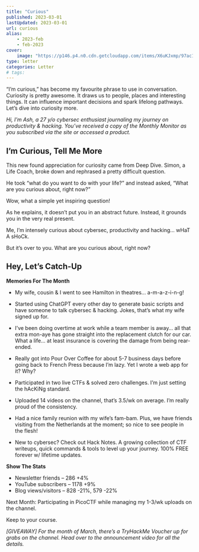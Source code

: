```yaml
---
title: "Curious"
published: 2023-03-01
lastUpdated: 2023-03-01
url: curious
alias: 
    - 2023-feb
    - feb-2023
cover:
    image: "https://p146.p4.n0.cdn.getcloudapp.com/items/X6uKJxmp/97ac1894-abb2-40e3-b54c-b01d01445625.jpeg?v=dbb148a68a25a3dd9b25172733bb47df"
type: letter
categories: Letter 
# tags: 
---
```


“I’m curious,” has become my favourite phrase to use in conversation. Curiosity is pretty awesome. It draws us to people, places and interesting things. It can influence important decisions and spark lifelong pathways. Let’s dive into curiosity more.

*Hi, I’m Ash, a 27 y/o cybersec enthusiast journaling my journey on productivity & hacking. You’ve received a copy of the Monthly Monitor as you subscribed via the site or accessed a product.*

## I’m Curious, Tell Me More
This new found appreciation for curiosity came from Deep Dive. Simon, a Life Coach, broke down and rephrased a pretty difficult question.

He took “what do you want to do with your life?” and instead asked, “What are you curious about, right now?”

Wow, what a simple yet inspiring question!

As he explains, it doesn’t put you in an abstract future. Instead, it grounds you in the very real present.

Me, I’m intensely curious about cybersec, productivity and hacking… wHaT A sHoCk.

But it’s over to you. What are you curious about, right now?

## Hey, Let’s Catch-Up
**Memories For The Month**

- My wife, cousin & I went to see Hamilton in theatres… a-m-a-z-i-n-g!

- Started using ChatGPT every other day to generate basic scripts and have someone to talk cybersec & hacking. Jokes, that’s what my wife signed up for.

- I’ve been doing overtime at work while a team member is away… all that extra mon-aye has gone straight into the replacement clutch for our car. What a life… at least insurance is covering the damage from being rear-ended.

- Really got into Pour Over Coffee for about 5-7 business days before going back to French Press because I’m lazy. Yet I wrote a web app for it? Why?

- Participated in two live CTFs & solved zero challenges. I’m just setting the hAcKiNg standard.

- Uploaded 14 videos on the channel, that’s 3.5/wk on average. I’m really proud of the consistency.

- Had a nice family reunion with my wife’s fam-bam. Plus, we have friends visiting from the Netherlands at the moment; so nice to see people in the flesh!

- New to cybersec? Check out Hack Notes. A growing collection of CTF writeups, quick commands & tools to level up your journey. 100% FREE forever w/ lifetime updates.

**Show The Stats**

- Newsletter friends – 286 +4%
- YouTube subscribers – 1178 +9%
- Blog views/visitors – 828 -21%, 579 -22%

Next Month: Participating in PicoCTF while managing my 1-3/wk uploads on the channel.

Keep to your course.

*[GIVEAWAY] For the month of March, there’s a TryHackMe Voucher up for grabs on the channel. Head over to the announcement video for all the details.*